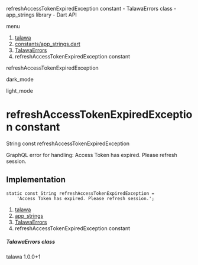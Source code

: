 




refreshAccessTokenExpiredException constant - TalawaErrors class - app\_strings library - Dart API







menu

1. [talawa](../../index.html)
2. [constants/app\_strings.dart](../../constants_app_strings/constants_app_strings-library.html)
3. [TalawaErrors](../../constants_app_strings/TalawaErrors-class.html)
4. refreshAccessTokenExpiredException constant

refreshAccessTokenExpiredException


dark\_mode

light\_mode




# refreshAccessTokenExpiredException constant


String
const refreshAccessTokenExpiredException

GraphQL error for handling: Access Token has expired. Please refresh session.


## Implementation

```
static const String refreshAccessTokenExpiredException =
    'Access Token has expired. Please refresh session.';
```

 


1. [talawa](../../index.html)
2. [app\_strings](../../constants_app_strings/constants_app_strings-library.html)
3. [TalawaErrors](../../constants_app_strings/TalawaErrors-class.html)
4. refreshAccessTokenExpiredException constant

##### TalawaErrors class





talawa
1.0.0+1






